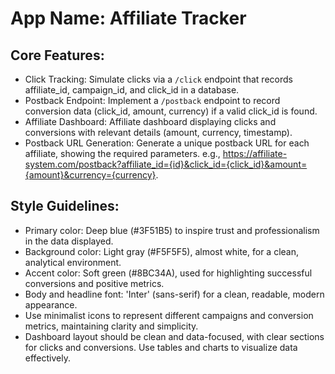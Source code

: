 # **App Name**: Affiliate Tracker

## Core Features:

- Click Tracking: Simulate clicks via a `/click` endpoint that records affiliate_id, campaign_id, and click_id in a database.
- Postback Endpoint: Implement a `/postback` endpoint to record conversion data (click_id, amount, currency) if a valid click_id is found.
- Affiliate Dashboard: Affiliate dashboard displaying clicks and conversions with relevant details (amount, currency, timestamp).
- Postback URL Generation: Generate a unique postback URL for each affiliate, showing the required parameters. e.g., https://affiliate-system.com/postback?affiliate_id={id}&click_id={click_id}&amount={amount}&currency={currency}.

## Style Guidelines:

- Primary color: Deep blue (#3F51B5) to inspire trust and professionalism in the data displayed.
- Background color: Light gray (#F5F5F5), almost white, for a clean, analytical environment.
- Accent color: Soft green (#8BC34A), used for highlighting successful conversions and positive metrics.
- Body and headline font: 'Inter' (sans-serif) for a clean, readable, modern appearance.
- Use minimalist icons to represent different campaigns and conversion metrics, maintaining clarity and simplicity.
- Dashboard layout should be clean and data-focused, with clear sections for clicks and conversions. Use tables and charts to visualize data effectively.